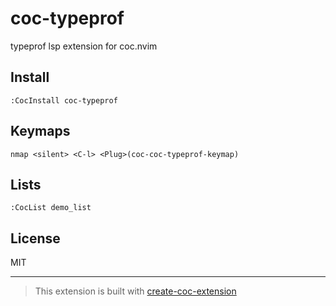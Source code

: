 # coc-typeprof

typeprof lsp extension for coc.nvim

## Install

`:CocInstall coc-typeprof`

## Keymaps

`nmap <silent> <C-l> <Plug>(coc-coc-typeprof-keymap)`

## Lists

`:CocList demo_list`

## License

MIT

---

> This extension is built with [create-coc-extension](https://github.com/fannheyward/create-coc-extension)
